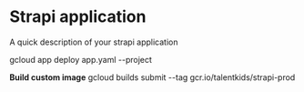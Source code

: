 # Strapi application

A quick description of your strapi application

gcloud app deploy app.yaml --project

**Build custom image**
  gcloud builds submit --tag gcr.io/talentkids/strapi-prod